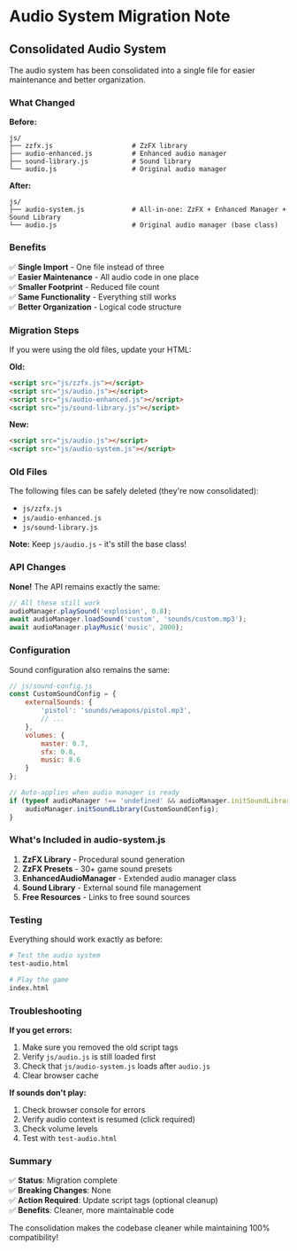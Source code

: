 # Audio System Migration Note

## Consolidated Audio System

The audio system has been consolidated into a single file for easier maintenance and better organization.

### What Changed

**Before:**
```
js/
├── zzfx.js                    # ZzFX library
├── audio-enhanced.js          # Enhanced audio manager
├── sound-library.js           # Sound library
└── audio.js                   # Original audio manager
```

**After:**
```
js/
├── audio-system.js            # All-in-one: ZzFX + Enhanced Manager + Sound Library
└── audio.js                   # Original audio manager (base class)
```

### Benefits

✅ **Single Import** - One file instead of three  
✅ **Easier Maintenance** - All audio code in one place  
✅ **Smaller Footprint** - Reduced file count  
✅ **Same Functionality** - Everything still works  
✅ **Better Organization** - Logical code structure  

### Migration Steps

If you were using the old files, update your HTML:

**Old:**
```html
<script src="js/zzfx.js"></script>
<script src="js/audio.js"></script>
<script src="js/audio-enhanced.js"></script>
<script src="js/sound-library.js"></script>
```

**New:**
```html
<script src="js/audio.js"></script>
<script src="js/audio-system.js"></script>
```

### Old Files

The following files can be safely deleted (they're now consolidated):
- `js/zzfx.js`
- `js/audio-enhanced.js`
- `js/sound-library.js`

**Note:** Keep `js/audio.js` - it's still the base class!

### API Changes

**None!** The API remains exactly the same:

```javascript
// All these still work
audioManager.playSound('explosion', 0.8);
await audioManager.loadSound('custom', 'sounds/custom.mp3');
await audioManager.playMusic('music', 2000);
```

### Configuration

Sound configuration also remains the same:

```javascript
// js/sound-config.js
const CustomSoundConfig = {
    externalSounds: {
        'pistol': 'sounds/weapons/pistol.mp3',
        // ...
    },
    volumes: {
        master: 0.7,
        sfx: 0.8,
        music: 0.6
    }
};

// Auto-applies when audio manager is ready
if (typeof audioManager !== 'undefined' && audioManager.initSoundLibrary) {
    audioManager.initSoundLibrary(CustomSoundConfig);
}
```

### What's Included in audio-system.js

1. **ZzFX Library** - Procedural sound generation
2. **ZzFX Presets** - 30+ game sound presets
3. **EnhancedAudioManager** - Extended audio manager class
4. **Sound Library** - External sound file management
5. **Free Resources** - Links to free sound sources

### Testing

Everything should work exactly as before:

```bash
# Test the audio system
test-audio.html

# Play the game
index.html
```

### Troubleshooting

**If you get errors:**

1. Make sure you removed the old script tags
2. Verify `js/audio.js` is still loaded first
3. Check that `js/audio-system.js` loads after `audio.js`
4. Clear browser cache

**If sounds don't play:**

1. Check browser console for errors
2. Verify audio context is resumed (click required)
3. Check volume levels
4. Test with `test-audio.html`

### Summary

✅ **Status**: Migration complete  
✅ **Breaking Changes**: None  
✅ **Action Required**: Update script tags (optional cleanup)  
✅ **Benefits**: Cleaner, more maintainable code  

The consolidation makes the codebase cleaner while maintaining 100% compatibility!
